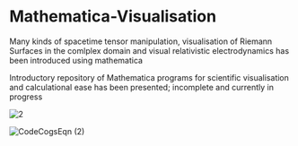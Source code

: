 # Mathematica-Visualisation
Many kinds of spacetime tensor manipulation, visualisation of Riemann Surfaces in the comlplex domain and visual relativistic electrodynamics has been introduced using mathematica 

Introductory repository of Mathematica programs for scientific visualisation and calculational ease has been presented; incomplete and currently in progress


![2](https://user-images.githubusercontent.com/104849674/174852286-30620428-9e4e-40b5-a19b-eba42c1215d8.svg)


![CodeCogsEqn (2)](https://user-images.githubusercontent.com/104849674/174854076-0ae99b41-ef7b-472f-9191-1df7a1a02756.svg)
